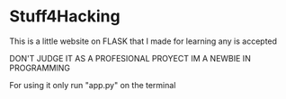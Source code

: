 # Stuff4Hacking

This is a little website on FLASK that I made for learning any is accepted

DON'T JUDGE IT AS A PROFESIONAL PROYECT IM A NEWBIE IN PROGRAMMING 

For using it only run "app.py" on the terminal
